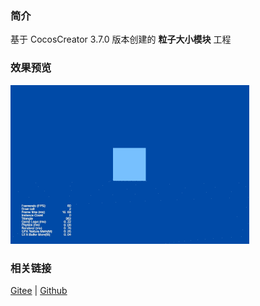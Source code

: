### 简介
基于 CocosCreator 3.7.0 版本创建的 **粒子大小模块** 工程

### 效果预览
![image](../../../gif/202203/2022030543.gif)

### 相关链接
[Gitee](https://gitee.com/mirrors_cocos-creator/test-cases-3d/blob/v3.0/assets/cases/particle) | [Github](https://github.com/cocos-creator/test-cases-3d/blob/v3.0/assets/cases/particle)